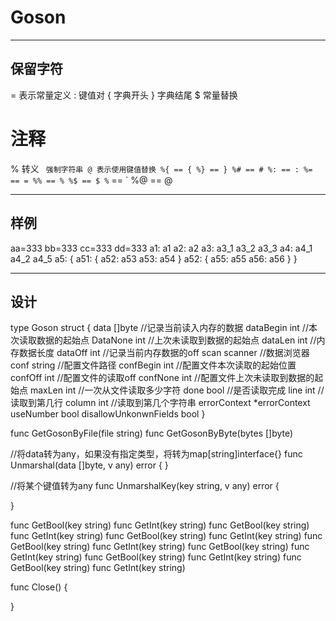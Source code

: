 Goson
===

---
## 保留字符
= 表示常量定义
: 键值对
{ 字典开头
} 字典结尾
$ 常量替换
# 注释
% 转义
` 强制字符串
@ 表示使用键值替换
%{ == {
%} == }
%# == #
%: == :
%= == =
%% == %
%$ == $
%` == `
%@ == @

---
## 样例
aa=333
bb=333
cc=333
dd=333
a1: a1 
a2: a2
a3: a3_1 a3_2 a3_3
a4: a4_1 a4_2 a4_5
a5: {
	a51: {
	  a52: a53
		a53: a54 
	}
	a52: {
		a55: a55 
		a56: a56
	}
}

---
## 设计
type Goson struct {
	data []byte   //记录当前读入内存的数据
	dataBegin int //本次读取数据的起始点
	DataNone int  //上次未读取到数据的起始点
	dataLen int   //内存数据长度
	dataOff int   //记录当前内存数据的off
	scan scanner  //数据浏览器
	conf string   //配置文件路径
	confBegin int     //配置文件本次读取的起始位置
	confOff int       //配置文件的读取off
	confNone int      //配置文件上次未读取到数据的起始点
	maxLen int        //一次从文件读取多少字符
	done bool      //是否读取完成
	line int       //读取到第几行
	column int     //读取到第几个字符串
	errorContext *errorContext
	useNumber bool
	disallowUnkonwnFields bool
}

func GetGosonByFile(file string)
func GetGosonByByte(bytes []byte)

//将data转为any，如果没有指定类型，将转为map[string]interface{}
func Unmarshal(data []byte, v any) error {
}

//将某个键值转为any
func UnmarshalKey(key string, v any) error {

}

func GetBool(key string) 
func GetInt(key string)
func GetBool(key string) 
func GetInt(key string)
func GetBool(key string) 
func GetInt(key string)
func GetBool(key string) 
func GetInt(key string)
func GetBool(key string) 
func GetInt(key string)
func GetBool(key string) 
func GetInt(key string)
func GetBool(key string) 
func GetInt(key string)

func Close() {

}
